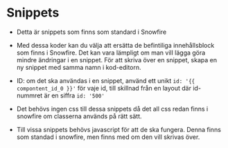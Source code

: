 # Snippets


- Detta är snippets som finns som standard i Snowfire

- Med dessa koder kan du välja att ersätta de befintiliga innehållsblock som finns i Snowfire. Det kan vara lämpligt om man vill lägga göra mindre ändringar i en snippet. För att skriva över en snippet, skapa en ny snippet med samma namn i kod-editorn.

- ID: om det ska användas i en snippet, använd ett unikt `id: '{{ compontent_id_0 }}'` för vaje id, till skillnad från en layout där id-nummret är en siffra `id: '500'`
- Det behövs ingen css till dessa snippets då det all css redan finns i snowfire om classerna används på rätt sätt.
- Till vissa snippets behövs javascript för att de ska fungera. Denna finns som standad i snowfire, men finns med om den vill skrivas över. 



